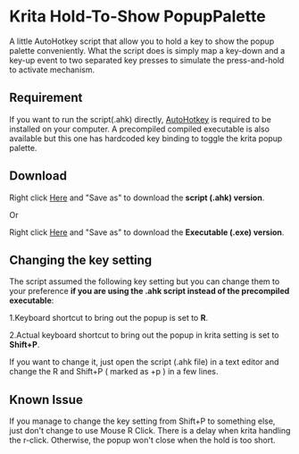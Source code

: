 # Krita Hold-To-Show PopupPalette
A little AutoHotkey script that allow you to hold a key to show the popup palette conveniently.
What the script does is simply map a key-down and a key-up event to two separated key presses to simulate the press-and-hold to activate mechanism.

## Requirement

If you want to run the script(.ahk) directly, [AutoHotkey](https://www.autohotkey.com/) is required to be installed on your computer.
A precompiled compiled executable is also available but this one has hardcoded key binding to toggle the krita popup palette.

## Download

Right click [Here](https://github.com/fantasyz/Krita_Hold_To_Show_Popup_Palette/raw/master/Script/Krita%20Hold_To_Show_PopupPalette.ahk) and "Save as" to download the **script (.ahk) version**.

Or

Right click [Here](https://github.com/fantasyz/Krita_Hold_To_Show_Popup_Palette/raw/master/Bin/Krita_Hold_To_Show_PopupPalette.exe) and "Save as" to download the **Executable (.exe) version**.


## Changing the key setting

The script assumed the following key setting but you can change them to your preference __if you are using the .ahk script instead of the precompiled executable__:

1.Keyboard shortcut to bring out the popup is set to **R**.

2.Actual keyboard shortcut to bring out the popup in krita setting is set to **Shift+P**.

If you want to change it, just open the  script (.ahk file) in a text editor and change the R and Shift+P ( marked as +p ) in a few lines.

## Known Issue

If you manage to change the key setting from Shift+P to something else, just don't change to use Mouse R Click. There is a delay when krita handling the r-click. Otherwise, the popup won't close when the hold is too short.
